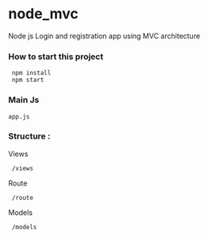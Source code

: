 # node_mvc
Node js Login and registration app using MVC architecture 
<h3>How to start this project</h3><code> npm install</code><br><code> npm start </code>
<h3>Main Js</h3><code>app.js</code>
<h3>Structure : </h3>
<p>Views</p> <code> /views </code>
<p>Route</p> <code> /route </code>
<p>Models</p> <code> /models </code>
